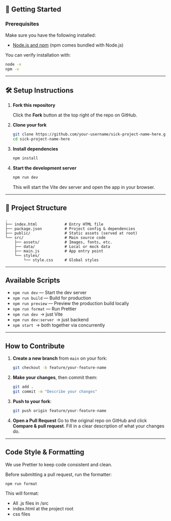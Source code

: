 ## 🚀 Getting Started

### Prerequisites

Make sure you have the following installed:

- [Node.js and npm](https://nodejs.org/) (npm comes bundled with Node.js)

You can verify installation with:

```bash
node -v
npm -v
```

---

## 🛠️ Setup Instructions

1. **Fork this repository**

   Click the **Fork** button at the top right of the repo on GitHub.

2. **Clone your fork**

   ```bash
   git clone https://github.com/your-username/sick-project-name-here.git
   cd sick-project-name-here
   ```

3. **Install dependencies**

   ```bash
   npm install
   ```

4. **Start the development server**

   ```bash
   npm run dev
   ```

   This will start the Vite dev server and open the app in your browser.

---

## 📁 Project Structure

```
.
├── index.html            # Entry HTML file
├── package.json          # Project config & dependencies
├── public/               # Static assets (served at root)
└── src/                  # Main source code
    ├── assets/           # Images, fonts, etc.
    ├── data/             # Local or mock data
    ├── main.js           # App entry point
    └── styles/
        └── style.css     # Global styles
```

---

## Available Scripts

- `npm run dev` — Start the dev server
- `npm run build` — Build for production
- `npm run preview` — Preview the production build locally
- `npm run format` — Run Prettier
- `npm run dev `→ just Vite
- `npm run dev:server `→ just backend
- `npm start `→ both together via concurrently

---

## How to Contribute

1. **Create a new branch** from `main` on your fork:

   ```bash
   git checkout -b feature/your-feature-name
   ```

2. **Make your changes**, then commit them:

   ```bash
   git add .
   git commit -m "Describe your changes"
   ```

3. **Push to your fork**:

   ```bash
   git push origin feature/your-feature-name
   ```

4. **Open a Pull Request**
   Go to the original repo on GitHub and click **Compare & pull request**. Fill in a clear description of what your changes do.

---

## Code Style & Formatting

We use Prettier to keep code consistent and clean.

Before submitting a pull request, run the formatter:

```bash
npm run format
```

This will format:

- All .js files in /src
- index.html at the project root
- css files
